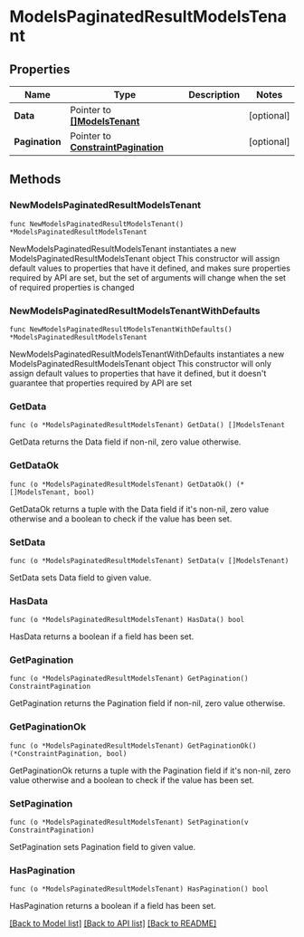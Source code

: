 # ModelsPaginatedResultModelsTenant

## Properties

Name | Type | Description | Notes
------------ | ------------- | ------------- | -------------
**Data** | Pointer to [**[]ModelsTenant**](ModelsTenant.md) |  | [optional] 
**Pagination** | Pointer to [**ConstraintPagination**](ConstraintPagination.md) |  | [optional] 

## Methods

### NewModelsPaginatedResultModelsTenant

`func NewModelsPaginatedResultModelsTenant() *ModelsPaginatedResultModelsTenant`

NewModelsPaginatedResultModelsTenant instantiates a new ModelsPaginatedResultModelsTenant object
This constructor will assign default values to properties that have it defined,
and makes sure properties required by API are set, but the set of arguments
will change when the set of required properties is changed

### NewModelsPaginatedResultModelsTenantWithDefaults

`func NewModelsPaginatedResultModelsTenantWithDefaults() *ModelsPaginatedResultModelsTenant`

NewModelsPaginatedResultModelsTenantWithDefaults instantiates a new ModelsPaginatedResultModelsTenant object
This constructor will only assign default values to properties that have it defined,
but it doesn't guarantee that properties required by API are set

### GetData

`func (o *ModelsPaginatedResultModelsTenant) GetData() []ModelsTenant`

GetData returns the Data field if non-nil, zero value otherwise.

### GetDataOk

`func (o *ModelsPaginatedResultModelsTenant) GetDataOk() (*[]ModelsTenant, bool)`

GetDataOk returns a tuple with the Data field if it's non-nil, zero value otherwise
and a boolean to check if the value has been set.

### SetData

`func (o *ModelsPaginatedResultModelsTenant) SetData(v []ModelsTenant)`

SetData sets Data field to given value.

### HasData

`func (o *ModelsPaginatedResultModelsTenant) HasData() bool`

HasData returns a boolean if a field has been set.

### GetPagination

`func (o *ModelsPaginatedResultModelsTenant) GetPagination() ConstraintPagination`

GetPagination returns the Pagination field if non-nil, zero value otherwise.

### GetPaginationOk

`func (o *ModelsPaginatedResultModelsTenant) GetPaginationOk() (*ConstraintPagination, bool)`

GetPaginationOk returns a tuple with the Pagination field if it's non-nil, zero value otherwise
and a boolean to check if the value has been set.

### SetPagination

`func (o *ModelsPaginatedResultModelsTenant) SetPagination(v ConstraintPagination)`

SetPagination sets Pagination field to given value.

### HasPagination

`func (o *ModelsPaginatedResultModelsTenant) HasPagination() bool`

HasPagination returns a boolean if a field has been set.


[[Back to Model list]](../README.md#documentation-for-models) [[Back to API list]](../README.md#documentation-for-api-endpoints) [[Back to README]](../README.md)


